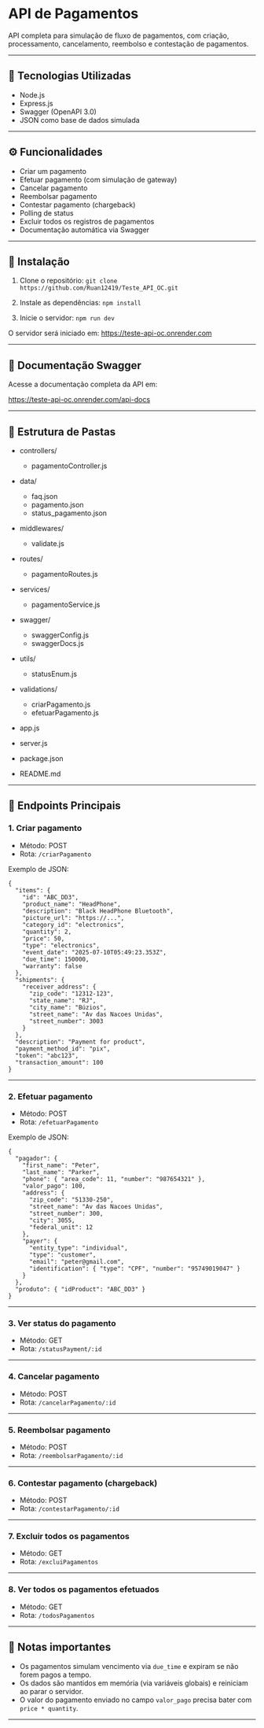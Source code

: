 # API de Pagamentos

API completa para simulação de fluxo de pagamentos, com criação, processamento, cancelamento, reembolso e contestação de pagamentos.

---

## 🧰 Tecnologias Utilizadas

- Node.js
- Express.js
- Swagger (OpenAPI 3.0)
- JSON como base de dados simulada

---

## ⚙️ Funcionalidades

- Criar um pagamento
- Efetuar pagamento (com simulação de gateway)
- Cancelar pagamento
- Reembolsar pagamento
- Contestar pagamento (chargeback)
- Polling de status
- Excluir todos os registros de pagamentos
- Documentação automática via Swagger

---

## 🚀 Instalação

1. Clone o repositório:
   `git clone https://github.com/Ruan12419/Teste_API_OC.git`

2. Instale as dependências:
   `npm install`

3. Inicie o servidor:
   `npm run dev`

O servidor será iniciado em: https://teste-api-oc.onrender.com

---

## 📘 Documentação Swagger

Acesse a documentação completa da API em:

https://teste-api-oc.onrender.com/api-docs

---

## 📁 Estrutura de Pastas

- controllers/
  - pagamentoController.js

- data/
  - faq.json
  - pagamento.json
  - status_pagamento.json

- middlewares/
    - validate.js

- routes/
  - pagamentoRoutes.js

- services/
    - pagamentoService.js

- swagger/
  - swaggerConfig.js
  - swaggerDocs.js

- utils/
  - statusEnum.js

- validations/
  - criarPagamento.js
  - efetuarPagamento.js

- app.js
- server.js
- package.json
- README.md

---

## 🔌 Endpoints Principais

### 1. Criar pagamento
- Método: POST  
- Rota: `/criarPagamento`

Exemplo de JSON:
```
{
  "items": {
    "id": "ABC_DD3",
    "product_name": "HeadPhone",
    "description": "Black HeadPhone Bluetooth",
    "picture_url": "https://...",
    "category_id": "electronics",
    "quantity": 2,
    "price": 50,
    "type": "electronics",
    "event_date": "2025-07-10T05:49:23.353Z",
    "due_time": 150000,
    "warranty": false
  },
  "shipments": {
    "receiver_address": {
      "zip_code": "12312-123",
      "state_name": "RJ",
      "city_name": "Búzios",
      "street_name": "Av das Nacoes Unidas",
      "street_number": 3003
    }
  },
  "description": "Payment for product",
  "payment_method_id": "pix",
  "token": "abc123",
  "transaction_amount": 100
}
```

---

### 2. Efetuar pagamento
- Método: POST  
- Rota: `/efetuarPagamento`

Exemplo de JSON:
```
{
  "pagador": {
    "first_name": "Peter",
    "last_name": "Parker",
    "phone": { "area_code": 11, "number": "987654321" },
    "valor_pago": 100,
    "address": {
      "zip_code": "51330-250",
      "street_name": "Av das Nacoes Unidas",
      "street_number": 300,
      "city": 3055,
      "federal_unit": 12
    },
    "payer": {
      "entity_type": "individual",
      "type": "customer",
      "email": "peter@gmail.com",
      "identification": { "type": "CPF", "number": "95749019047" }
    }
  },
  "produto": { "idProduct": "ABC_DD3" }
}
```

---

### 3. Ver status do pagamento
- Método: GET  
- Rota: `/statusPayment/:id`

---

### 4. Cancelar pagamento
- Método: POST  
- Rota: `/cancelarPagamento/:id`

---

### 5. Reembolsar pagamento
- Método: POST  
- Rota: `/reembolsarPagamento/:id`

---

### 6. Contestar pagamento (chargeback)
- Método: POST  
- Rota: `/contestarPagamento/:id`

---

### 7. Excluir todos os pagamentos
- Método: GET  
- Rota: `/excluiPagamentos`

---

### 8. Ver todos os pagamentos efetuados
- Método: GET  
- Rota: `/todosPagamentos`

---

## 🔎 Notas importantes

- Os pagamentos simulam vencimento via `due_time` e expiram se não forem pagos a tempo.
- Os dados são mantidos em memória (via variáveis globais) e reiniciam ao parar o servidor.
- O valor do pagamento enviado no campo `valor_pago` precisa bater com `price * quantity`.

---
